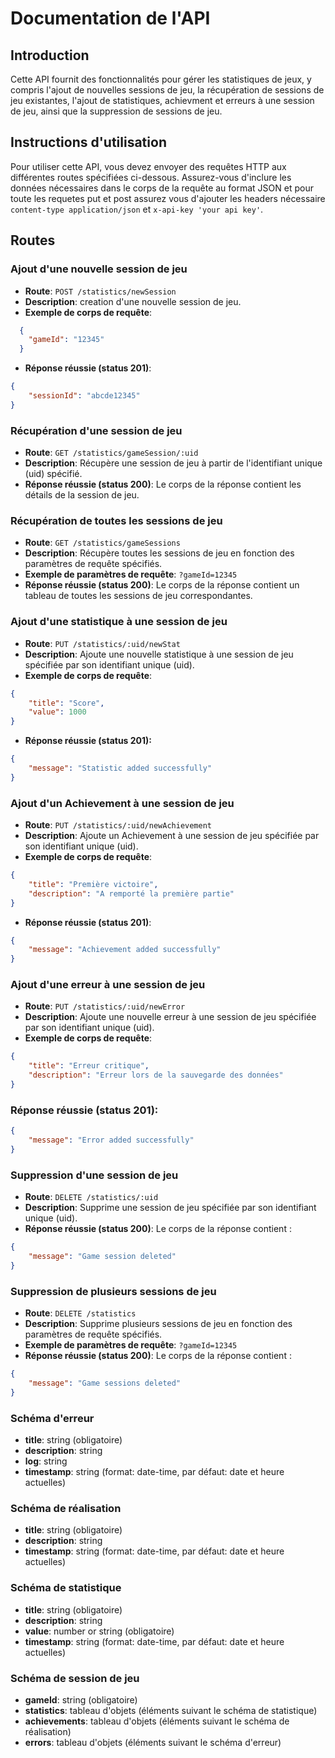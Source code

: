# Documentation de l'API

## Introduction

Cette API fournit des fonctionnalités pour gérer les statistiques de jeux, y compris l'ajout de nouvelles sessions de jeu, la récupération de sessions de jeu existantes, l'ajout de statistiques, achievment et erreurs à une session de jeu, ainsi que la suppression de sessions de jeu.

## Instructions d'utilisation

Pour utiliser cette API, vous devez envoyer des requêtes HTTP aux différentes routes spécifiées ci-dessous. Assurez-vous d'inclure les données nécessaires dans le corps de la requête au format JSON et pour toute les requetes put et post assurez vous d'ajouter les headers nécessaire `content-type application/json` et `x-api-key 'your api key'`.

## Routes

### Ajout d'une nouvelle session de jeu

- **Route**: `POST /statistics/newSession`
- **Description**: creation d'une nouvelle session de jeu.
- **Exemple de corps de requête**:
```json
  {
    "gameId": "12345"
  }
```
- **Réponse réussie (status 201)**:
```json
{
    "sessionId": "abcde12345"
}
```
### Récupération d'une session de jeu

- **Route**: `GET /statistics/gameSession/:uid`
- **Description**: Récupère une session de jeu à partir de l'identifiant unique (uid) spécifié.
- **Réponse réussie (status 200)**: Le corps de la réponse contient les détails de la session de jeu.

### Récupération de toutes les sessions de jeu

- **Route**: `GET /statistics/gameSessions`
- **Description**: Récupère toutes les sessions de jeu en fonction des paramètres de requête spécifiés.
- **Exemple de paramètres de requête**: `?gameId=12345`
- **Réponse réussie (status 200)**: Le corps de la réponse contient un tableau de toutes les sessions de jeu correspondantes.

### Ajout d'une statistique à une session de jeu

- **Route**: `PUT /statistics/:uid/newStat`
- **Description**: Ajoute une nouvelle statistique à une session de jeu spécifiée par son identifiant unique (uid).
- **Exemple de corps de requête**:
```json
{
    "title": "Score",
    "value": 1000
}
  ```
  - **Réponse réussie (status 201):**
```json 
{
    "message": "Statistic added successfully"
}
```
### Ajout d'un Achievement à une session de jeu

- **Route**: `PUT /statistics/:uid/newAchievement`
- **Description**: Ajoute un Achievement à une session de jeu spécifiée par son identifiant unique (uid).
- **Exemple de corps de requête**:

```json
{
    "title": "Première victoire",
    "description": "A remporté la première partie"
}
```
 - **Réponse réussie (status 201)**:

```json 
{
    "message": "Achievement added successfully"
}
```
### Ajout d'une erreur à une session de jeu

- **Route**: `PUT /statistics/:uid/newError`
- **Description**: Ajoute une nouvelle erreur à une session de jeu spécifiée par son identifiant unique (uid).
- **Exemple de corps de requête**:
```json
{
    "title": "Erreur critique",
    "description": "Erreur lors de la sauvegarde des données"
}
```
### Réponse réussie (status 201):
```json
{
    "message": "Error added successfully"
}
```
### Suppression d'une session de jeu

- **Route**: `DELETE /statistics/:uid`
- **Description**: Supprime une session de jeu spécifiée par son identifiant unique (uid).
- **Réponse réussie (status 200)**: Le corps de la réponse contient :
```json
{
    "message": "Game session deleted"
}
```
### Suppression de plusieurs sessions de jeu

- **Route**: `DELETE /statistics`
- **Description**: Supprime plusieurs sessions de jeu en fonction des paramètres de requête spécifiés.
- **Exemple de paramètres de requête**: `?gameId=12345`
- **Réponse réussie (status 200)**: Le corps de la réponse contient :
```json
{
    "message": "Game sessions deleted"
}
```
### Schéma d'erreur

- **title**: string (obligatoire)
- **description**: string
- **log**: string
- **timestamp**: string (format: date-time, par défaut: date et heure actuelles)

### Schéma de réalisation

- **title**: string (obligatoire)
- **description**: string
- **timestamp**: string (format: date-time, par défaut: date et heure actuelles)

### Schéma de statistique

- **title**: string (obligatoire)
- **description**: string
- **value**: number or string (obligatoire)
- **timestamp**: string (format: date-time, par défaut: date et heure actuelles)

### Schéma de session de jeu

- **gameId**: string (obligatoire)
- **statistics**: tableau d'objets (éléments suivant le schéma de statistique)
- **achievements**: tableau d'objets (éléments suivant le schéma de réalisation)
- **errors**: tableau d'objets (éléments suivant le schéma d'erreur)